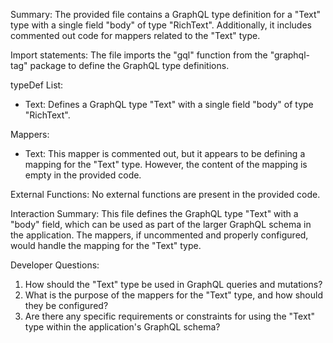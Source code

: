 Summary:
The provided file contains a GraphQL type definition for a "Text" type with a single field "body" of type "RichText". Additionally, it includes commented out code for mappers related to the "Text" type.

Import statements:
The file imports the "gql" function from the "graphql-tag" package to define the GraphQL type definitions.

typeDef List:
- Text: Defines a GraphQL type "Text" with a single field "body" of type "RichText".

Mappers:
- Text: This mapper is commented out, but it appears to be defining a mapping for the "Text" type. However, the content of the mapping is empty in the provided code.

External Functions:
No external functions are present in the provided code.

Interaction Summary:
This file defines the GraphQL type "Text" with a "body" field, which can be used as part of the larger GraphQL schema in the application. The mappers, if uncommented and properly configured, would handle the mapping for the "Text" type.

Developer Questions:
1. How should the "Text" type be used in GraphQL queries and mutations?
2. What is the purpose of the mappers for the "Text" type, and how should they be configured?
3. Are there any specific requirements or constraints for using the "Text" type within the application's GraphQL schema?